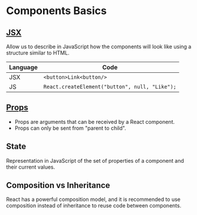 # Components Basics

## [JSX](/React/Component/components-basics/js-jsx.jsx)

Allow us to describe in JavaScript how the components will look like using a structure similar to HTML.

| Language | Code                                           |
| -------- | ---------------------------------------------- |
| JSX      | `<button>Link<button/>`                        |
| JS       | `React.createElement("button", null, "Like");` |

## [Props](/React/Component/components-basics/props.jsx)

- Props are arguments that can be received by a React component.
- Props can only be sent from "parent to child".

## State

Representation in JavaScript of the set of properties of a component and their current values.

## Composition vs Inheritance

React has a powerful composition model, and it is recommended to use composition instead of inheritance to reuse code between components.
